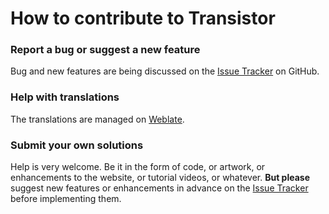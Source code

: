 How to contribute to Transistor
===============================

### Report a bug or suggest a new feature
Bug and new features are being discussed on the [Issue Tracker](https://github.com/y20k/transistor/issues) on GitHub.

### Help with translations
The translations are managed on [Weblate](https://hosted.weblate.org/projects/transistor/strings/). 

### Submit your own solutions
Help is very welcome. Be it in the form of code, or artwork, or enhancements to the website, or tutorial videos, or whatever. 
**But please** suggest new features or enhancements in advance on the [Issue Tracker](https://github.com/y20k/transistor/issues) before implementing them.
